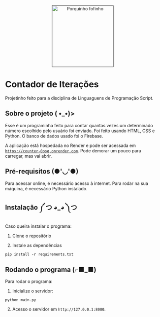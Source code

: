 <p align="center">
  <a href="" rel="noopener">
  <img width=200px height=200px src="https://static.wikia.nocookie.net/disney/images/7/7d/Profile_-_Waddles.png/revision/latest?cb=20190319133843" alt="Porquinho fofinho">
  </a>
</p>

<h1 align="left">Contador de Iterações</h3>


<p align="left"> Projetinho feito para a disciplina de Linguaguens de Programação Script.
    <br> 
</p>


## Sobre o projeto ( •_•)><a name = "about"></a>

Esse é um programinha feito para contar quantas vezes um determinado número escolhido pelo usuário foi enviado. Foi feito usando HTML, CSS e Python. O banco de dados usado foi o Firebase.

A aplicação está hospedada no Render e pode ser acessada em <a href="url">`https://counter-0osq.onrender.com`</a>. Pode demorar um pouco para carregar, mas vai abrir.

## Pré-requisitos (●'◡'●)

Para acessar online, é necessário acesso à internet. Para rodar na sua máquina, é necessário Python instalado.

## Instalação ༼ つ ◕_◕ ༽つ

Caso queira instalar o programa:
1. Clone o repositório

2. Instale as dependências

```
pip install -r requirements.txt
```

## Rodando o programa (⌐■_■) <a name = "running"></a>

Para rodar o programa:

1. Inicialize o servidor:

```
python main.py
```

2. Acesso o servidor em `http://127.0.0.1:8000`.